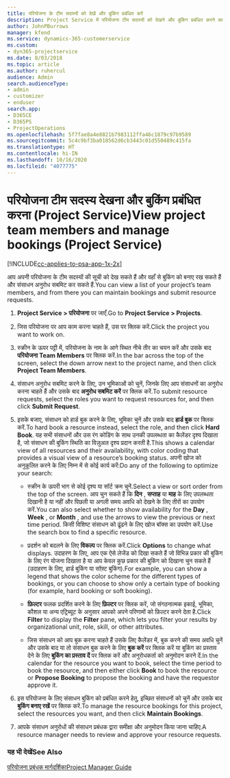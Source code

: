```yaml
---
title: परियोजना के टीम सदस्यों को देखें और बुकिंग प्रबंधित करें
description: Project Service में परियोजना टीम सदस्यों को देखने और बुकिंग प्रबंधित करने का तरीका
author: JohnPBurrows
manager: kfend
ms.service: dynamics-365-customerservice
ms.custom:
- dyn365-projectservice
ms.date: 8/03/2018
ms.topic: article
ms.author: ruhercul
audience: Admin
search.audienceType:
- admin
- customizer
- enduser
search.app:
- D365CE
- D365PS
- ProjectOperations
ms.openlocfilehash: 5f7fae8a4e8821b7983112ffa46c1879c97b9589
ms.sourcegitcommit: 5c4c9bf3ba018562d6cb3443c01d550489c415fa
ms.translationtype: HT
ms.contentlocale: hi-IN
ms.lasthandoff: 10/16/2020
ms.locfileid: "4077775"
---
```

# <a name="view-project-team-members-and-manage-bookings-project-service"></a><span data-ttu-id="f916e-103">परियोजना टीम सदस्य देखना और बुकिंग प्रबंधित करना (Project Service)</span><span class="sxs-lookup"><span data-stu-id="f916e-103">View project team members and manage bookings (Project Service)</span></span>

[!INCLUDE[cc-applies-to-psa-app-1x-2x](../includes/cc-applies-to-psa-app-1x-2x.md)]

<span data-ttu-id="f916e-104">आप अपनी परियोजना के टीम सदस्यों की सूची को देख सकते हैं और वहाँ से बुकिंग को बनाए रख सकते हैं और संसाधन अनुरोध सबमिट कर सकते हैं.</span><span class="sxs-lookup"><span data-stu-id="f916e-104">You can view a list of your project’s team members, and from there you can maintain bookings and submit resource requests.</span></span>  
  
1.  <span data-ttu-id="f916e-105">**Project Service > परियोजना** पर जाएँ.</span><span class="sxs-lookup"><span data-stu-id="f916e-105">Go to **Project Service > Projects**.</span></span>  
  
2.  <span data-ttu-id="f916e-106">जिस परियोजना पर आप काम करना चाहते हैं, उस पर क्लिक करें.</span><span class="sxs-lookup"><span data-stu-id="f916e-106">Click the project you want to work on.</span></span>  
  
3.  <span data-ttu-id="f916e-107">स्क्रीन के ऊपर पट्टी में, परियोजना के नाम के आगे स्थित नीचे तीर का चयन करें और उसके बाद **परियोजना Team Members** पर क्लिक करें.</span><span class="sxs-lookup"><span data-stu-id="f916e-107">In the bar across the top of the screen, select the down arrow next to the project name, and then click **Project Team Members**.</span></span>  
  
4.  <span data-ttu-id="f916e-108">संसाधन अनुरोध सबमिट करने के लिए, उन भूमिकाओं को चुनें, जिनके लिए आप संसाधनों का अनुरोध करना चाहते हैं और उसके बाद **अनुरोध सबमिट करें** पर क्लिक करें.</span><span class="sxs-lookup"><span data-stu-id="f916e-108">To submit resource requests, select the roles you want to request resources for, and then click **Submit Request**.</span></span>  
  
5.  <span data-ttu-id="f916e-109">इसके बजाए, संसाधन को हार्ड बुक करने के लिए, भूमिका चुनें और उसके बाद **हार्ड बुक** पर क्लिक करें.</span><span class="sxs-lookup"><span data-stu-id="f916e-109">To hard book a resource instead, select the role, and then click **Hard Book**.</span></span> <span data-ttu-id="f916e-110">यह सभी संसाधनों और उस रंग कोडिंग के साथ उनकी उपलब्धता का कैलेंडर दृश्य दिखाता है, जो संसाधन की बुकिंग स्थिति का विज़ुअल दृश्य प्रदान करती है.</span><span class="sxs-lookup"><span data-stu-id="f916e-110">This shows a calendar view of all resources and their availability, with color coding that provides a visual view of a resource’s booking status.</span></span> <span data-ttu-id="f916e-111">अपनी खोज को अनुकूलित करने के लिए निम्न में से कोई कार्य करें:</span><span class="sxs-lookup"><span data-stu-id="f916e-111">Do any of the following to optimize your search:</span></span>  
  
    -   <span data-ttu-id="f916e-112">स्क्रीन के ऊपरी भाग से कोई दृश्य या सॉर्ट क्रम चुनें.</span><span class="sxs-lookup"><span data-stu-id="f916e-112">Select a view or sort order from the top of the screen.</span></span> <span data-ttu-id="f916e-113">आप चुन सकते हैं कि **दिन** , **सप्ताह** या **माह** के लिए उपलब्धता दिखानी है या नहीं और पिछली या अगली समय अवधि को देखने के लिए तीरों का उपयोग करें.</span><span class="sxs-lookup"><span data-stu-id="f916e-113">You can also select whether to show availability for the **Day** , **Week** , or **Month** , and use the arrows to view the previous or next time period.</span></span> <span data-ttu-id="f916e-114">किसी विशिष्ट संसाधन को ढूंढने के लिए खोज बॉक्स का उपयोग करें.</span><span class="sxs-lookup"><span data-stu-id="f916e-114">Use the search box to find a specific resource.</span></span>  
  
    -   <span data-ttu-id="f916e-115">प्रदर्शन को बदलने के लिए **विकल्प** पर क्लिक करें.</span><span class="sxs-lookup"><span data-stu-id="f916e-115">Click **Options** to change what displays.</span></span> <span data-ttu-id="f916e-116">उदाहरण के लिए, आप एक ऐसे लेजेंड को दिखा सकते हैं जो विभिन्न प्रकार की बुकिंग के लिए रंग योजना दिखाता है या आप केवल कुछ प्रकार की बुकिंग को दिखाना चुन सकते हैं (उदाहरण के लिए, हार्ड बुकिंग या सॉफ़्ट बुकिंग).</span><span class="sxs-lookup"><span data-stu-id="f916e-116">For example, you can show a legend that shows the color scheme for the different types of bookings, or you can choose to show only a certain type of booking (for example, hard booking or soft booking).</span></span>  
  
    -   <span data-ttu-id="f916e-117">**फ़िल्टर** फलक प्रदर्शित करने के लिए **फ़िल्टर** पर क्लिक करें, जो संगठनात्मक इकाई, भूमिका, कौशल या अन्य एट्रिब्यूट के अनुसार आपको अपने परिणामों को फ़िल्टर करने देता है.</span><span class="sxs-lookup"><span data-stu-id="f916e-117">Click **Filter** to display the **Filter** pane, which lets you filter your results by organizational unit, role, skill, or other attributes.</span></span>  
  
    -   <span data-ttu-id="f916e-118">जिस संसाधन को आप बुक करना चाहते हैं उसके लिए कैलेंडर में, बुक करने की समय अवधि चुनें और उसके बाद या तो संसाधन बुक करने के लिए **बुक करें** पर क्लिक करें या बुकिंग का प्रस्ताव देने के लिए **बुकिंग का प्रस्ताव दें** पर क्लिक करें और अनुरोधकर्ता को अनुमोदन करने दें.</span><span class="sxs-lookup"><span data-stu-id="f916e-118">In the calendar for the resource you want to book, select the time period to book the resource, and then either click **Book** to book the resource or **Propose Booking** to propose the booking and have the requestor approve it.</span></span>  
  
6.  <span data-ttu-id="f916e-119">इस परियोजना के लिए संसाधन बुकिंग को प्रबंधित करने हेतु, इच्छित संसाधनों को चुनें और उसके बाद **बुकिंग बनाए रखें** पर क्लिक करें.</span><span class="sxs-lookup"><span data-stu-id="f916e-119">To manage the resource bookings for this project, select the resources you want, and then click **Maintain Bookings**.</span></span>  
  
7.  <span data-ttu-id="f916e-120">आपके संसाधन अनुरोधों की संसाधन प्रबंधक द्वारा समीक्षा और अनुमोदन किया जाना चाहिए.</span><span class="sxs-lookup"><span data-stu-id="f916e-120">A resource manager needs to review and approve your resource requests.</span></span>  
  
### <a name="see-also"></a><span data-ttu-id="f916e-121">यह भी देखें</span><span class="sxs-lookup"><span data-stu-id="f916e-121">See Also</span></span>  
 [<span data-ttu-id="f916e-122">परियोजना प्रबंधक मार्गदर्शिका</span><span class="sxs-lookup"><span data-stu-id="f916e-122">Project Manager Guide</span></span>](../psa/project-manager-guide.md)
